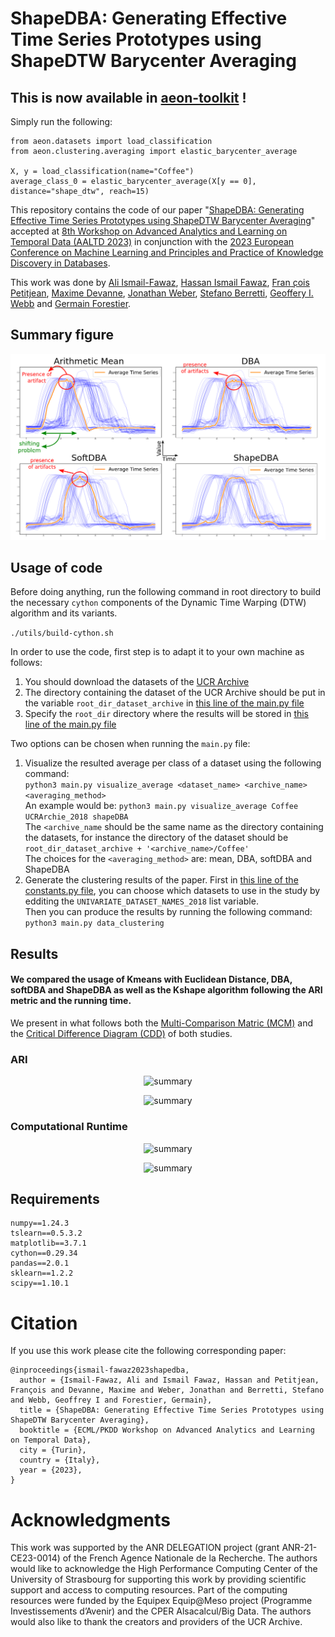 # ShapeDBA: Generating Effective Time Series Prototypes using ShapeDTW Barycenter Averaging

## This is now available in [aeon-toolkit](https://github.com/aeon-toolkit/aeon) !

Simply run the following:
```
from aeon.datasets import load_classification
from aeon.clustering.averaging import elastic_barycenter_average

X, y = load_classification(name="Coffee")
average_class_0 = elastic_barycenter_average(X[y == 0], distance="shape_dtw", reach=15)
```

This repository contains the code of our paper "[ShapeDBA: Generating Effective Time Series Prototypes using ShapeDTW Barycenter Averaging](https://germain-forestier.info/publis/aaltd2023.pdf)" accepted at [8th Workshop on Advanced Analytics and Learning on Temporal Data (AALTD 2023)](https://ecml-aaltd.github.io/aaltd2023/) in conjunction with the [2023 European Conference on Machine Learning and Principles and Practice of Knowledge Discovery in Databases](https://2023.ecmlpkdd.org/).<br>

This work was done by [Ali Ismail-Fawaz](https://hadifawaz1999.github.io/), [Hassan Ismail Fawaz](https://hfawaz.github.io/), [Fran ̧cois Petitjean](https://www.francois-petitjean.com/), [Maxime Devanne](https://maxime-devanne.com/), [Jonathan Weber](https://www.jonathan-weber.eu/), [Stefano Berretti](http://www.micc.unifi.it/berretti/), [Geoffery I. Webb]() and [Germain Forestier](https://germain-forestier.info/).

## Summary figure

<p align="center" width="100%">
<img src="images/summary.png" alt="summary"/>
</p>

## Usage of code

Before doing anything, run the following command in root directory to build the necessary `cython` components of the Dynamic Time Warping (DTW) algorithm and its variants.

```./utils/build-cython.sh```

In order to use the code, first step is to adapt it to your own machine as follows:

1. You should download the datasets of the [UCR Archive](https://www.cs.ucr.edu/~eamonn/time_series_data_2018/)
2. The directory containing the dataset of the UCR Archive should be put in the variable `root_dir_dataset_archive` in [this line of the main.py file](https://github.com/MSD-IRIMAS/ShapeDBA/blob/b6217761a98d6b531dc3d55e7a34bb2118c2afd3/main.py#L73)
3. Specify the `root_dir` directory where the results will be stored in [this line of the main.py file](https://github.com/MSD-IRIMAS/ShapeDBA/blob/b6217761a98d6b531dc3d55e7a34bb2118c2afd3/main.py#L71)

Two options can be chosen when running the `main.py` file:

1. Visualize the resulted average per class of a dataset using the following command:<br>
```python3 main.py visualize_average <dataset_name> <archive_name> <averaging_method>```<br>
An example would be: ```python3 main.py visualize_average Coffee UCRArchie_2018 shapeDBA```<br>
The `<archive_name` should be the same name as the directory containing the datasets, for instance the directory of the dataset should be `root_dir_dataset_archive + '<archive_name>/Coffee'`<br>
The choices for the `<averaging_method>` are: mean, DBA, softDBA and ShapeDBA
2. Generate the clustering results of the paper. First in [this line of the constants.py file](https://github.com/MSD-IRIMAS/ShapeDBA/blob/b6217761a98d6b531dc3d55e7a34bb2118c2afd3/utils/constants.py#L19), you can choose which datasets to use in the study by edditing the `UNIVARIATE_DATASET_NAMES_2018` list variable.<br>
Then you can produce the results by running the following command: ```python3 main.py data_clustering```

## Results

#### We compared the usage of Kmeans with Euclidean Distance, DBA, softDBA and ShapeDBA as well as the Kshape algorithm following the ARI metric and the running time.
We present in what follows both the [Multi-Comparison Matric (MCM)](https://github.com/MSD-IRIMAS/Multi_Comparison_Matrix) and the [Critical Difference Diagram (CDD)](https://github.com/hfawaz/cd-diagram) of both studies.

### ARI

<p align="center" width="100%">
<img src="images/mcm-ari.png" alt="summary"/>
</p>
<p align="center" width="100%">
<img src="images/cdd-ari.png" alt="summary"/>
</p>

### Computational Runtime

<p align="center" width="100%">
<img src="images/mcm-time.png" alt="summary"/>
</p>
<p align="center" width="100%">
<img src="images/cdd-time.png" alt="summary"/>
</p>

## Requirements

```
numpy==1.24.3
tslearn==0.5.3.2
matplotlib==3.7.1
cython==0.29.34
pandas==2.0.1
sklearn==1.2.2
scipy==1.10.1
```

# Citation

If you use this work please cite the following corresponding paper:
```
@inproceedings{ismail-fawaz2023shapedba,
  author = {Ismail-Fawaz, Ali and Ismail Fawaz, Hassan and Petitjean, François and Devanne, Maxime and Weber, Jonathan and Berretti, Stefano and Webb, Geoffrey I and Forestier, Germain},
  title = {ShapeDBA: Generating Effective Time Series Prototypes using ShapeDTW Barycenter Averaging},
  booktitle = {ECML/PKDD Workshop on Advanced Analytics and Learning on Temporal Data},
  city = {Turin},
  country = {Italy},
  year = {2023},
}
```

# Acknowledgments

This work was supported by the ANR DELEGATION project (grant ANR-21-CE23-0014) of the French Agence Nationale de la Recherche. The authors would like to acknowledge the High Performance Computing Center of the University of Strasbourg for supporting this work by providing scientific support and access to computing resources. Part of the computing resources were funded by the Equipex Equip@Meso project (Programme Investissements d’Avenir) and the CPER Alsacalcul/Big Data. The authors would also like to thank the creators and providers of the UCR Archive.